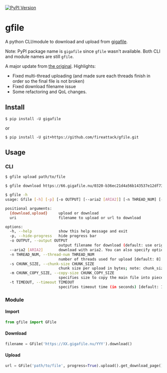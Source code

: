 [![PyPI Version](https://img.shields.io/pypi/v/gigafile.svg)](https://pypi.python.org/pypi/gigafile)

# gfile

A python CLI/module to download and upload from [gigafile](https://gigafile.nu/).

Note: PyPI package name is `gigafile` since `gfile` wasn't available. Both CLI and module names are still `gfile`.

A major update from [the original](https://github.com/Sraq-Zit/gfile). Highlights:

* Fixed multi-thread uploading (and made sure each threads finish in order so the final file is not broken)
* Fixed download filename issue
* Some refactoring and QoL changes.

## Install
    $ pip install -U gigafile
or

    $ pip install -U git+https://github.com/fireattack/gfile.git

## Usage
### CLI
```bash
$ gfile upload path/to/file

$ gfile download https://66.gigafile.nu/0320-b36ec21d4a56b143537e12df7388a5367

$ gfile -h
usage: Gfile [-h] [-p] [-o OUTPUT] [--aria2 [ARIA2]] [-n THREAD_NUM] [-s CHUNK_SIZE] [-m CHUNK_COPY_SIZE] [-t TIMEOUT] {download,upload} uri

positional arguments:
  {download,upload}     upload or download
  uri                   filename to upload or url to download

options:
  -h, --help            show this help message and exit
  -p, --hide-progress   hide progress bar
  -o OUTPUT, --output OUTPUT
                        output filename for download (default: use original name)
  --aria2 [ARIA2]       download with aria2. You can also specify optional arguments (default: "-x10 -s10", make sure to quote). `-o` is already automatically included.
  -n THREAD_NUM, --thread-num THREAD_NUM
                        number of threads used for upload [default: 8]
  -s CHUNK_SIZE, --chunk-size CHUNK_SIZE
                        chunk size per upload in bytes; note: chunk_size*thread will be loaded into memory [default: 100MB]
  -m CHUNK_COPY_SIZE, --copy-size CHUNK_COPY_SIZE
                        specifies size to copy the main file into pieces [default: 1MB]
  -t TIMEOUT, --timeout TIMEOUT
                        specifies timeout time (in seconds) [default: 10]
```

### Module
#### Import
```py
from gfile import GFile
```
#### Download
```py
filename = GFile('https://XX.gigafile.nu/YYY').download()
```

#### Upload
```py
url = GFile('path/to/file', progress=True).upload().get_download_page()
```